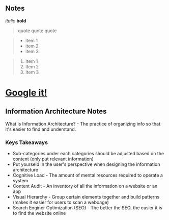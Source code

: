 ## Notes

*italic*
**bold**

>quote quote quote

>- item 1 
>- item 2
>- item 3

>1. Item 1
>2. Item 2
>3. Item 3

# [Google it!](https://www.google.com)

## Information Architecture Notes
What is Information Architecture? - The practice of organizing info so that it's easier to find and understand.

### Keys Takeaways
* Sub-categories under each categories should be adjusted based on the content (only put relevant information)
* Put yourseld in the user's perspective when designing the information architecture 
* Cognitive Load - The amount of mental resources required to operate a system
* Content Audit - An inventory of all the information on a website or an app 
* Visual Hierarchy - Group certain elements together and build patterns (makes it easier for users to scan a weboage)
* Search Enginer Optimization (SEO) - The better the SEO, the easier it is to find the website online